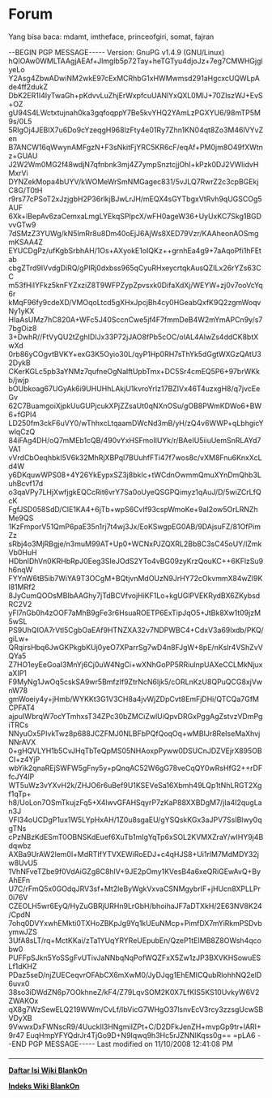 # Forum

Yang bisa baca: mdamt, imtheface, princeofgiri, somat, fajran

--BEGIN PGP MESSAGE-----
Version: GnuPG v1.4.9 (GNU/Linux)
hQIOAw0WMLTAAgjAEAf+Jlmglb5p72Tay+heTGTyu4djoJz+7eg7CMWHGjglyeLo
Y2Asg4ZbwADwiNM2wkE97cExMCRhbG1xHWMwmsd291aHgcxcUQWLpAde4ff2dukZ
DbK2ER1I4IyTwaGh+pKdvvLuZhjErWxpfcuUANlYxQXL0MlJ+70ZIszWJ+EvS+OZ
gU94S4LWctxtujnah0ka3gqfoqppY7Be5kvYHQ2YAmLzPGXYU6/98mTP5M9s/0L5
5RlgOj4JEBIX7u6Do9cYzeqgH968lzFty4e01Ry7Zhn1KN04qt8Zo3M46lVYvZen
B7ANCW16qWwynAMFgzN+F3sNkitFjYRC5KR6cF/eqAf+PM0jm8O49fXWtnz+GUAU
J2W2Wm0MG2f48wdjN7qfnbnk3mj4Z7ympSnztcjjOhI+kPzk0DJ2VWlidvHMxrVi
DYNZekMopa4bUYV/kWOMeWrSmNMGagec831/5vJLQ7RwrZ2c3cpBGEkjC8G/T0tH
r9rs77cPSoT2xJzjgbH2P36rlkjBJwLrJH/mEQX4sGYTbgxVtRvh9qUGSCOg5AUF
6Xk+lBepAv6zaCemxaLmgLYEkqSPIpcX/wFH0ageW36+UyUxKC7Skg1BGDvvGTw9
7dSMzZ3YUWg/kN5ImRr8u8Dm40oEjJ6AjWs8XED79Vzr/KAAheonAOSmgmKSAA4Z
EYUCDgPz/ufKgbSrbhAH/1Os+AXyokE1oIQKz++grnhEa4g9+7aAqoPfi1hFEtab
cbgZTrd9IVvdgDiRQ/gPIRj0dxbss965qCyuRHxeycrtqkAusQZILx26rYZs63CC
m53fHiIYFkz5knFYZxziZ8T9WFPZypZpvsxk0DifaXdXj/WEYW+zj0v7ooVcYq6r
kMqF96fy9cdeXD/VMOqoLtcd5gXHxJpcjBh4cy0HGeabQxfK9Q2zgmWoqvNy1yKX
HIaAsUMz7hC820A+WFc5J40SccnCwe5jf4F7fmmDeB4W2mYmAPCn9y/s77bgOiz8
3+DwhR//FtVyQU2tZghIDIJx33P72jJAO8fPb5cOC/oIAL4AlwZs4ddCK8btXwXd
0rb86yCOgvtBVKY+exG3K5Oyio30L/qyP1Hp0RH7sThYk5dGgtWXGzQAtU32DykB
CKerKGLc5pb3aYNMz7qufneOgNalftUpbTmx+DC5Sr4cmEQ5P6+97brWKkb/jwjp
bOUbkoag67UGyAk6i9UHUHhLAkjU1kvroYrIz17BZIVx46T4uzxgH8/q7jvcEeGv
62C7BuamgoiXjpkUuGUPjcukXPjZZsaUt0qNXnOSu/gOB8PWmKDWo6+BW6+fGPI4
LD250fm3ckF6uVY0/wThhxcLtqaamDWcNd3mB/yH/zQ4v6WWP+qLbhgicYwlqCzQ
84iFAg4DH/oQ7mMEb1cQB/490vYxHSFmoIlUYk/r/BAeIU5iiuUemSnRLAYd7VA1
vVrdCbOeqhbkI5V6k32MhRjXBPql7BUuhfFTi47f7wos8c/vXM8Fnu6KnxXcLd4W
y6DKquwWPS08+4Y26YkEypxSZ3j8bkIc+tWCdnOwmmQmuXYnDmQhb3LuhBcvf17d
o3qaVPy7LHjXwfjgkEQCcRit6vrY7Sa0oUyeQSGPQimyz1qAuJ/D/5wiZCrLfQcK
FgfJSD058SdD/ClE1KA4+6jTb+wpS6CvIf93cspWmoKe+9aI2ow5OrLRNZhMe9QS
1KzFmporV51QmP6paE35n1rj7t4wj3Jx/EoKSwgpEG0AB/9DAjsuFZ/81OfPimZz
sRbj4o3MjRBgje/n3muM99AT+Up0+WCNxPJZQXRL2Bb8C3sC45oUY/lZmkVb0HuH
HDbnlDhVn0KRHbRpJ0Eeg3SIeJOdS2YTo4vBG09zyKrzQouKC++6KFlzSu9h6nqW
FYYnW6tB5ib7WiYA9T3OCgM+BQtjvnMdOUzN9JrHY72cOkvmmX84wZl9Kl81MRf2
8JyCumQOOsMBIbAAGhy7jTdBCVfvojHiKF1Lo+kgUGlPVEKRydBX6ZKybsdRC2V2
yFl7nGb0h4zOOF7aMhB9gFe3r6HsuaROETP6ExTipJqO5+JtBk8Xw1t09jzM5wSL
PS9UhQIOA7rVtl5CgbOaEAf9HTNZXA32v7NDPWBC4+CdxV3a69lxdb/PKQ/giLw+
QRqirsHbq6JwGKPkgbKUj0yeO7XParrSg7wD4n8FJgW+8pE/nKslr4VShZvVQYa5
Z7HO1eyEeGoaI3MnYj6Cj0uW4NgCi+wXNhGoPP5RRiulnpUAXeCCLMkNjuxaXIP1
F9MyNg1JwOq5cskSA9wr5BmfzIf9ZtrNcN6ljk5/cORLnKzU8QPuQCG8xjVwnW78
gmWoeiy4y+jHmb/WYKKt3G1V3CH8a4jvWjZDpCvt8EmFjDHi/QTCQa7GfMCPFAT4
ajpuIWbrqW7ocYTmhxsT34ZPc30bZMCiZwlUiQpvDRGxPggAgZstvzVDmPgiTRCs
NNyuOx5PIvkTwz8p688JCZFMJ0NLBFbPQfQoqOq+wMBIJr8ReIseMaXhvjNNrAVX
0+gHQVLYH1b5CvJHqTbTeQpMS05NHAoxpPyww0DSUCnJDZVEjrX895OBCI+z4YjP
wbYik2qnaREjSWFW5gFny5y+pQnqAC52W6gG78veCqQY0wRsHfG2++rDFfcJY4lP
WT5uWz3vYXvH2k/ZHJO6r6uBef9U1KSEVeSa16Xbmh49LQp1tNhLRGT2Xgf1qTp+
h8/UoLon7OSmTkujzFq5+X4lwvGFAHSqyrP7zKaP88XXBDgM7/jIa4I2qugLan3J
VFl34oUCDgP1ux1W5LYpHxAH/1Z0u8sgaEU/gYSQskKGx3aJPV7SsIBlwy0qgTNs
cPzNBzKdESmT0OBNSKdEuef6XuTb1mIgYqTp6xSOL2KVMXZraY/wIHY9j4Bdqwbz
AXBa9UrAW2lem0l+MdRTIfYTVXEWiRoEDJ+c4qHJS8+Ui1rlM7MdMDY32jw8UvU5
1VhNFveTZbe9f0VdAiGZg8C8hlV+9JE2pOmy1KVesB4a6xeQRiGEwAvQ+ByAhEFn
U7C/rFmQ5x0GOdqJRV3sf+Mt2leByWgkVxvaCSNMgybrIF+jHUcn8XPLLPr0i76V
CZEOLH5wr6EyQ/HyZuGBRjURHn9LrGbH/bhoihaJF7aDTXkH/2E63NV8K24/CpdN
7ohq0DVYxwhEMkti0TXHoZBKpJg9Yq1kUEuNMcp+PimfDX7mYiRkmPSDvbymwJZS
3UfA8sLT/rq+MctKKai/zTa1YUqYRYReUEpubEn/QzeP1tEIMB8Z8OWsh4qcobw0
PUFFpSJkn5YoSSgFvUTivJaNNbqNqPofWQZFxX5Zw1zJP3BXVKHSowuESLf1dKHZ
PDaz5seD/njZUECeqvrOFAbCX6mXwM0/JyDJqg1EhEMICQubRlohhNQ2elD6uvx0
38so3iDWdZN6p7OOkhneZ/kF4/Z79LqvSOM2K0X7LfKIS5KS10UvkyW6V2ZWAKOx
qX8g7WzSewELQ219WWm/CvLf/IbVicG7WHgO37lsnvEcV3rcy3zzsgUcwSBVDyXB
9VwwxDxFWNscR9/4UuckIl3HNgmiIZPt+C/D2DFkJenZH+mvpGp9tr+lARI+9r47
EuqHmpYFYQdrJr4TjGo9D+N9Iqwq9h3Hc5rJZNNlKqss0g==
=pLA6
--END PGP MESSAGE-----
Last modified on 11/10/2008 12:41:08 PM
#### 
    
 
 
 
 
 
---
[**Daftar Isi Wiki BlankOn**](/wiki/DaftarIsi/index.html)
 
[**Indeks Wiki BlankOn**](/wiki/Indeks.html)
